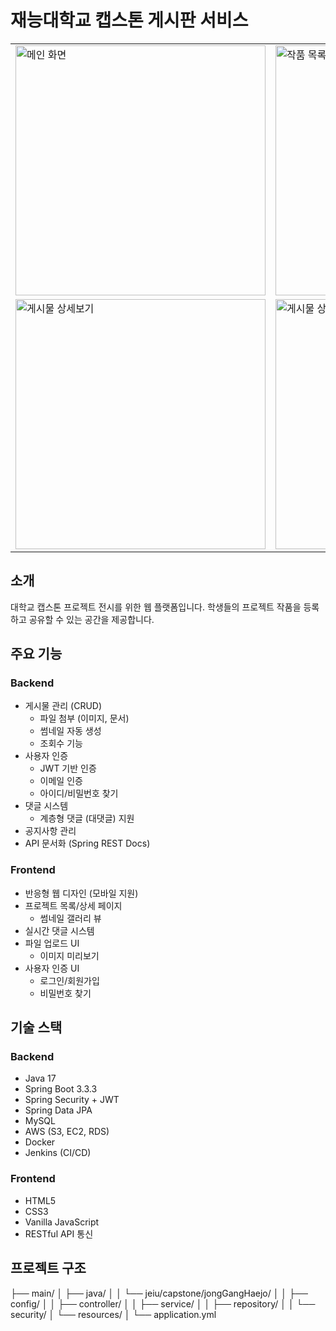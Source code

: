 # 재능대학교 캡스톤 게시판 서비스

<table>
  <tr>
    <td><img src="[1](https://github.com/user-attachments/assets/1f523fa9-dfbe-4c54-bb1a-710ef36c3cd5)" alt="메인 화면" width="400"/></td>
    <td><img src="[2](https://github.com/user-attachments/assets/a129f5ec-7d06-4d75-992c-52ff38c5c9b0)" alt="작품 목록" width="400"/></td>
  </tr>
  <tr>
    <td><img src="[3](https://github.com/user-attachments/assets/0d16ea94-cb90-4108-b3d3-be3143e429c6)" alt="게시물 상세보기" width="400"/></td>
    <td><img src="[4](https://github.com/user-attachments/assets/0ab6adcf-dd17-44c9-934e-ea69289f2b89)" alt="게시물 상세보기 하단" width="400"/></td>
  </tr>
</table>

## 소개
대학교 캡스톤 프로젝트 전시를 위한 웹 플랫폼입니다. 학생들의 프로젝트 작품을 등록하고 공유할 수 있는 공간을 제공합니다.

## 주요 기능

### Backend
- 게시물 관리 (CRUD)
  - 파일 첨부 (이미지, 문서)
  - 썸네일 자동 생성
  - 조회수 기능
- 사용자 인증
  - JWT 기반 인증
  - 이메일 인증
  - 아이디/비밀번호 찾기
- 댓글 시스템
  - 계층형 댓글 (대댓글) 지원
- 공지사항 관리
- API 문서화 (Spring REST Docs)

### Frontend
- 반응형 웹 디자인 (모바일 지원)
- 프로젝트 목록/상세 페이지
  - 썸네일 갤러리 뷰
- 실시간 댓글 시스템
- 파일 업로드 UI
  - 이미지 미리보기
- 사용자 인증 UI
  - 로그인/회원가입
  - 비밀번호 찾기

## 기술 스택

### Backend
- Java 17
- Spring Boot 3.3.3
- Spring Security + JWT
- Spring Data JPA
- MySQL
- AWS (S3, EC2, RDS)
- Docker
- Jenkins (CI/CD)

### Frontend
- HTML5
- CSS3
- Vanilla JavaScript
- RESTful API 통신

## 프로젝트 구조

├── main/
│ ├── java/
│ │ └── jeiu/capstone/jongGangHaejo/
│ │ ├── config/
│ │ ├── controller/
│ │ ├── service/
│ │ ├── repository/
│ │ └── security/
│ └── resources/
│ └── application.yml

